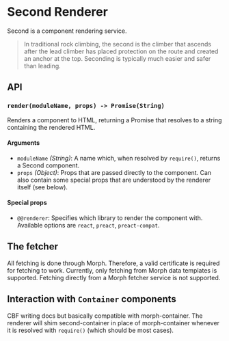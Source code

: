 # Second Renderer

Second is a component rendering service.

> In traditional rock climbing, the second is the climber that ascends after the lead climber has placed protection on the route and created an anchor at the top. Seconding is typically much easier and safer than leading.

## API

### `render(moduleName, props) -> Promise(String)`

Renders a component to HTML, returning a Promise that resolves to a string containing the rendered HTML.

#### Arguments

- `moduleName` _(String)_: A name which, when resolved by `require()`, returns a Second component.
- `props` _(Object)_: Props that are passed directly to the component. Can also contain some special props that are understood by the renderer itself (see below).

#### Special props

- `@@renderer`: Specifies which library to render the component with. Available options are `react`, `preact`, `preact-compat`.

## The fetcher

All fetching is done through Morph. Therefore, a valid certificate is required for fetching to work. Currently, only fetching from Morph data templates is supported. Fetching directly from a Morph fetcher service is not supported.

## Interaction with `Container` components

CBF writing docs but basically compatible with morph-container. The renderer will shim second-container in place of morph-container whenever it is resolved with `require()` (which should be most cases).
